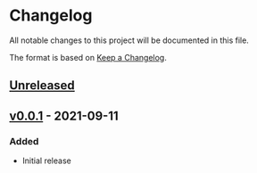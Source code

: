 # Changelog
All notable changes to this project will be documented in this file.

The format is based on [Keep a Changelog](https://keepachangelog.com/en/1.0.0/).

## [Unreleased]


## [v0.0.1] - 2021-09-11

### Added

- Initial release

[Unreleased]: https://github.com/zepinglee/citeproc-lua/compare/v0.0.1...HEAD
[v0.0.1]: https://github.com/zepinglee/citeproc-lua/releases/tag/v0.0.1
